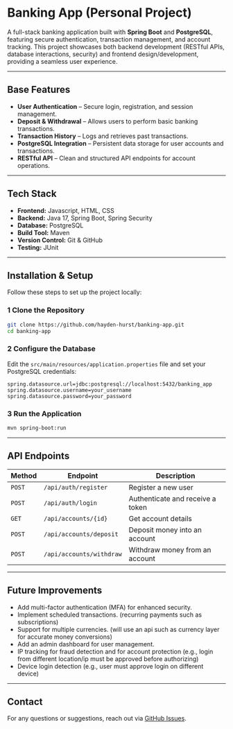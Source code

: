 # Banking App (Personal Project)

A full-stack banking application built with **Spring Boot** and **PostgreSQL**, featuring secure authentication, transaction management, and account tracking. This project showcases both backend development (RESTful APIs, database interactions, security) and frontend design/development, providing a seamless user experience.

---

## Base Features

- **User Authentication** – Secure login, registration, and session management.  
- **Deposit & Withdrawal** – Allows users to perform basic banking transactions.  
- **Transaction History** – Logs and retrieves past transactions.  
- **PostgreSQL Integration** – Persistent data storage for user accounts and transactions.  
- **RESTful API** – Clean and structured API endpoints for account operations.  

---

## Tech Stack

- **Frontend:** Javascript, HTML, CSS
- **Backend:** Java 17, Spring Boot, Spring Security
- **Database:** PostgreSQL
- **Build Tool:** Maven
- **Version Control:** Git & GitHub
- **Testing:** JUnit

---

## Installation & Setup

Follow these steps to set up the project locally:

### **1** Clone the Repository
```sh
git clone https://github.com/hayden-hurst/banking-app.git
cd banking-app
```

### **2** Configure the Database
Edit the `src/main/resources/application.properties` file and set your PostgreSQL credentials:
```properties
spring.datasource.url=jdbc:postgresql://localhost:5432/banking_app
spring.datasource.username=your_username
spring.datasource.password=your_password
```

### **3** Run the Application
```sh
mvn spring-boot:run
```

---

## API Endpoints

| Method | Endpoint | Description |
|--------|---------|------------|
| `POST` | `/api/auth/register` | Register a new user |
| `POST` | `/api/auth/login` | Authenticate and receive a token |
| `GET` | `/api/accounts/{id}` | Get account details |
| `POST` | `/api/accounts/deposit` | Deposit money into an account |
| `POST` | `/api/accounts/withdraw` | Withdraw money from an account |

---

## Future Improvements

- Add multi-factor authentication (MFA) for enhanced security.  
- Implement scheduled transactions.  (recurring payments such as subscriptions)
- Support for multiple currencies. (will use an api such as currency layer for accurate money conversions)
- Add an admin dashboard for user management.
- IP tracking for fraud detection and for account protection (e.g., login from different location/ip must be approved before authorizing)
- Device login detection (e.g., user must approve login on different device)

---

## Contact

For any questions or suggestions, reach out via [GitHub Issues](https://github.com/hayden-hurst/banking-app/issues).

